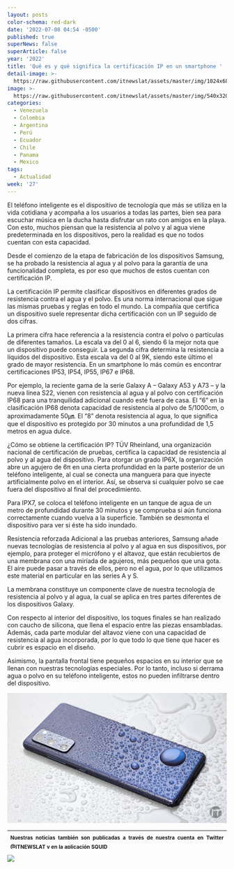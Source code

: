```yaml
---
layout: posts
color-schema: red-dark
date: '2022-07-08 04:54 -0500'
published: true
superNews: false
superArticle: false
year: '2022'
title: 'Qué es y qué significa la certificación IP en un smartphone '
detail-image: >-
  https://raw.githubusercontent.com/itnewslat/assets/master/img/1024x680/cel-mojado-samsung-g.jpg
image: >-
  https://raw.githubusercontent.com/itnewslat/assets/master/img/540x320/cel-mojado-samsung-p.jpg
categories:
  - Venezuela
  - Colombia
  - Argentina
  - Perú
  - Ecuador
  - Chile
  - Panama
  - Mexico
tags:
  - Actualidad
week: '27'
---
```

El teléfono inteligente es el dispositivo de tecnología que más se utiliza en la vida cotidiana y acompaña a los usuarios a todas las partes, bien sea para escuchar música en la ducha hasta disfrutar un rato con amigos en la playa. Con esto, muchos piensan que la resistencia al polvo y al agua viene predeterminada en los dispositivos, pero la realidad es que no todos cuentan con esta capacidad. 

Desde el comienzo de la etapa de fabricación de los dispositivos Samsung, se ha probado la resistencia al agua y al polvo para la garantía de una funcionalidad completa, es por eso que muchos de estos cuentan con certificación IP.

La certificación IP permite clasificar dispositivos en diferentes grados de resistencia contra el agua y el polvo. Es una norma internacional que sigue las mismas pruebas y reglas en todo el mundo. La compañía que certifica un dispositivo suele representar dicha certificación con un IP seguido de dos cifras.

La primera cifra hace referencia a la resistencia contra el polvo o partículas de diferentes tamaños. La escala va del 0 al 6, siendo 6 la mejor nota que un dispositivo puede conseguir. La segunda cifra determina la resistencia a líquidos del dispositivo. Esta escala va del 0 al 9K, siendo este último el grado de mayor resistencia. En un smartphone lo más común es encontrar certificaciones IP53, IP54, IP55, IP67 e IP68. 

Por ejemplo, la reciente gama de la serie Galaxy A – Galaxy A53 y A73 – y la nueva línea S22, vienen con resistencia al agua y al polvo con certificación IP68 para una tranquilidad adicional cuando esté fuera de casa.  El “6” en la clasificación IP68 denota capacidad de resistencia al polvo de 5/1000cm, o aproximadamente 50㎛. El “8” denota resistencia al agua, lo que significa que el dispositivo es protegido por 30 minutos a una profundidad de 1,5 metros en agua dulce. 

¿Cómo se obtiene la certificación IP?
TÜV Rheinland, una organización nacional de certificación de pruebas, certifica la capacidad de resistencia al polvo y al agua del dispositivo. Para otorgar un grado IP6X, la organización abre un agujero de 6π en una cierta profundidad en la parte posterior de un teléfono inteligente, al cual se conecta una manguera para que inyecte artificialmente polvo en el interior. Así, se observa si cualquier polvo se cae fuera del dispositivo al final del procedimiento. 

Para IPX7, se coloca el teléfono inteligente en un tanque de agua de un metro de profundidad durante 30 minutos y se comprueba si aún funciona correctamente cuando vuelva a la superficie. También se desmonta el dispositivo para ver si éste ha sido inundado. 
 
Resistencia reforzada 
Adicional a las pruebas anteriores, Samsung añade nuevas tecnologías de resistencia al polvo y al agua en sus dispositivos, por ejemplo, para proteger el micrófono y el altavoz, que están recubiertos de una membrana con una miríada de agujeros, más pequeños que una gota. El aire puede pasar a través de ellos, pero no el agua, por lo que utilizamos este material en particular en las series A y S.

La membrana constituye un componente clave de nuestra tecnología de resistencia al polvo y al agua, la cual se aplica en tres partes diferentes de los dispositivos Galaxy.

Con respecto al interior del dispositivo, los toques finales se han realizado con caucho de silicona, que llena el espacio entre las piezas ensambladas. Además, cada parte modular del altavoz viene con una capacidad de resistencia al agua incorporada, por lo que todo lo que tiene que hacer es cubrir es espacio en el diseño. 

Asimismo, la pantalla frontal tiene pequeños espacios en su interior que se llenan con nuestras tecnologías especiales. Por lo tanto, incluso si derrama agua o polvo en su teléfono inteligente, estos no pueden infiltrarse dentro del dispositivo. 

![](https://raw.githubusercontent.com/itnewslat/assets/master/img/540x320/cel-mojado-samsung-p.jpg)

<table style="height: 42px;" width="569">
<tbody>
<tr>
<td style="text-align: justify;"><sub><strong>Nuestras noticias también son publicadas a través de nuestra cuenta en Twitter <a href="https://twitter.com/itnewslat?lang=es">@ITNEWSLAT</a> y en la aplicación <a href="https://squidapp.co/en/">SQUID</a></strong></sub></td>
</tr>
</tbody>
</table>

<img src="https://tracker.metricool.com/c3po.jpg?hash=56f88a41e39ab42c063cc51676587a04"/>